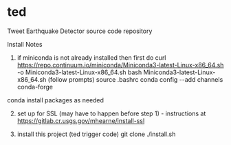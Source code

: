 # ted
Tweet Earthquake Detector source code repository


Install Notes
1) if miniconda is not already installed then first do
  curl https://repo.continuum.io/miniconda/Miniconda3-latest-Linux-x86_64.sh -o Miniconda3-latest-Linux-x86_64.sh
  bash Miniconda3-latest-Linux-x86_64.sh (follow prompts)
  source .bashrc
  conda config --add channels conda-forge

  conda install packages as needed

2) set up for SSL (may have to happen before step 1) - instructions at https://gitlab.cr.usgs.gov/mhearne/install-ssl

3) install this project (ted trigger code)
    git clone <thisProject>
    ./install.sh
    
